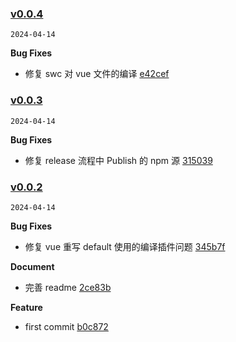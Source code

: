 ### [v0.0.4](https://github.com/fyhhub/npm-flow/compare/v0.0.3...v0.0.4)

`2024-04-14`

**Bug Fixes**

- 修复 swc 对 vue 文件的编译 [e42cef](https://github.com/fyhhub/npm-flow/commit/e42cefa70f49979c1be3510e8efae0946a45b7d4)

### [v0.0.3](https://github.com/fyhhub/npm-flow/compare/v0.0.2...v0.0.3)

`2024-04-14`

**Bug Fixes**

- 修复 release 流程中 Publish 的 npm 源 [315039](https://github.com/fyhhub/npm-flow/commit/3150395837b544ca6323c937121b1b1b2f23e821)

### [v0.0.2](https://github.com/fyhhub/npm-flow/compare/b0c872a7c5459a0a385bf4b6b23d33bc1d3b4ec8...v0.0.2)

`2024-04-14`

**Bug Fixes**

- 修复 vue 重写 default 使用的编译插件问题 [345b7f](https://github.com/fyhhub/npm-flow/commit/345b7f04a6cc675037c7abb5c34b7e94719845ee)

**Document**

- 完善 readme [2ce83b](https://github.com/fyhhub/npm-flow/commit/2ce83bb9dc2d56a557b3d4c43b865fcb09c0f665)

**Feature**

- first commit [b0c872](https://github.com/fyhhub/npm-flow/commit/b0c872a7c5459a0a385bf4b6b23d33bc1d3b4ec8)
